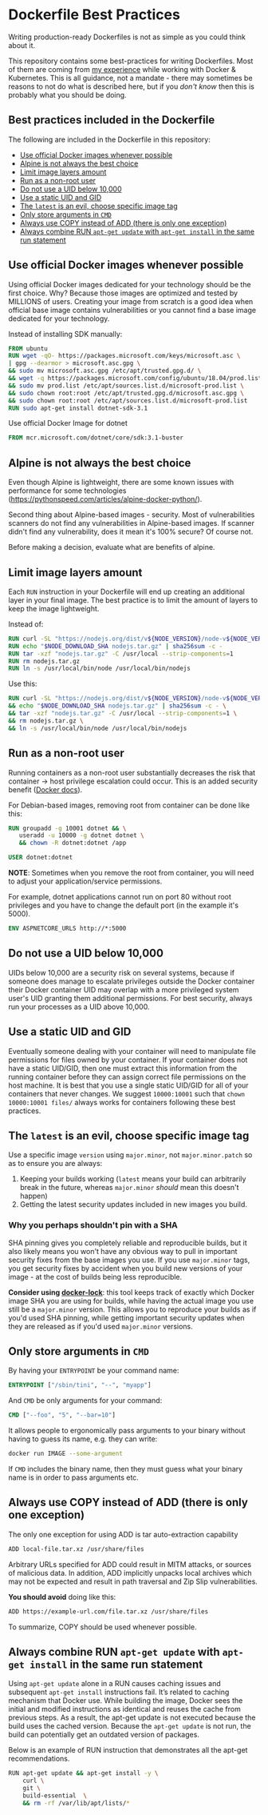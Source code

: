 # Dockerfile Best Practices 

Writing production-ready Dockerfiles is not as simple as you could think about it. 

This repository contains some best-practices for writing Dockerfiles. Most of them are coming from [my experience](https://twitter.com/DamianNaprawa) while working with Docker & Kubernetes. 
This is all guidance, not a mandate - there may sometimes be reasons to not do what is described here, but if you _don't know_ then this is probably what you should be doing.

## Best practices included in the Dockerfile

The following are included in the Dockerfile in this repository:

- [Use official Docker images whenever possible](#use-official-docker-images-whenever-possible)
- [Alpine is not always the best choice](#alpine-is-not-always-the-best-choice)
- [Limit image layers amount](#limit-image-layers-amount)
- [Run as a non-root user](#run-as-a-non-root-user)
- [Do not use a UID below 10,000](#do-not-use-a-uid-below-10-000)
- [Use a static UID and GID](#use-a-static-uid-and-gid)
- [The `latest` is an evil, choose specific image tag](#the-latest-is-an-evil-choose-specific-image-tag)
- [Only store arguments in `CMD`](#only-store-arguments-in-cmd)
- [Always use COPY instead of ADD (there is only one exception)](#always-use-copy-instead-of-add-there-is-only-one-exception)
- [Always combine RUN `apt-get update` with `apt-get install` in the same run statement](#always-combine-run-apt-get-update-with-apt-get-install-in-the-same-run-statement)

## Use official Docker images whenever possible

Using official Docker images dedicated for your technology should be the first choice. Why? Because those images are optimized and tested by MILLIONS of users. 
Creating your image from scratch is a good idea when official base image contains vulnerabilities or you cannot find a base image dedicated for your technology.

Instead of installing SDK manually:

```Dockerfile
FROM ubuntu
RUN wget -qO- https://packages.microsoft.com/keys/microsoft.asc \
| gpg --dearmor > microsoft.asc.gpg \
&& sudo mv microsoft.asc.gpg /etc/apt/trusted.gpg.d/ \
&& wget -q https://packages.microsoft.com/config/ubuntu/18.04/prod.list \
&& sudo mv prod.list /etc/apt/sources.list.d/microsoft-prod.list \
&& sudo chown root:root /etc/apt/trusted.gpg.d/microsoft.asc.gpg \
&& sudo chown root:root /etc/apt/sources.list.d/microsoft-prod.list
RUN sudo apt-get install dotnet-sdk-3.1
```

Use official Docker Image for dotnet

```Dockerfile
FROM mcr.microsoft.com/dotnet/core/sdk:3.1-buster
```

## Alpine is not always the best choice

Even though Alpine is lightweight, there are some known issues with performance for some technologies (https://pythonspeed.com/articles/alpine-docker-python/).

Second thing about  Alpine-based images - security. Most of vulnerabilities scanners do not find any vulnerabilities in Alpine-based images. If scanner didn't find any vulnerability, does it mean it's 100% secure? Of course not. 

Before making a decision, evaluate what are benefits of alpine. 


## Limit image layers amount

Each `RUN` instruction in your Dockerfile will end up creating an additional layer in your final image. The best practice is to limit the amount of layers to keep the image lightweight.

Instead of:

```Dockerfile
RUN curl -SL "https://nodejs.org/dist/v${NODE_VERSION}/node-v${NODE_VERSION}-linux-x64.tar.gz" --output nodejs.tar.gz
RUN echo "$NODE_DOWNLOAD_SHA nodejs.tar.gz" | sha256sum -c -
RUN tar -xzf "nodejs.tar.gz" -C /usr/local --strip-components=1
RUN rm nodejs.tar.gz
RUN ln -s /usr/local/bin/node /usr/local/bin/nodejs
```

Use this:

```Dockerfile
RUN curl -SL "https://nodejs.org/dist/v${NODE_VERSION}/node-v${NODE_VERSION}-linux-x64.tar.gz" --output nodejs.tar.gz \
&& echo "$NODE_DOWNLOAD_SHA nodejs.tar.gz" | sha256sum -c - \
&& tar -xzf "nodejs.tar.gz" -C /usr/local --strip-components=1 \
&& rm nodejs.tar.gz \
&& ln -s /usr/local/bin/node /usr/local/bin/nodejs
```

## Run as a non-root user

Running containers as a non-root user substantially decreases the risk that container -> host privilege escalation could occur. 
This is an added security benefit ([Docker docs](https://docs.docker.com/engine/security/#linux-kernel-capabilities)).

For Debian-based images, removing root from container can be done like this:

```Dockerfile
RUN groupadd -g 10001 dotnet && \
   useradd -u 10000 -g dotnet dotnet \
   && chown -R dotnet:dotnet /app

USER dotnet:dotnet
```

**NOTE**: Sometimes when you remove the root from container, you will need to adjust your application/service permissions.

For example, dotnet applications cannot run on port 80 without root privileges and you have to change the default port (in the example it's 5000).

```Dockerfile
ENV ASPNETCORE_URLS http://*:5000
```

## Do not use a UID below 10,000

UIDs below 10,000 are a security risk on several systems, because if someone does manage to escalate privileges outside the Docker container their Docker container UID may overlap with a more privileged system user's UID granting them additional permissions. For best security, always run your processes as a UID above 10,000.

## Use a static UID and GID

Eventually someone dealing with your container will need to manipulate file permissions for files owned by your container. If your container does not have a static UID/GID, then one must extract this information from the running container before they can assign correct file permissions on the host machine. It is best that you use a single static UID/GID for all of your containers that never changes. We suggest `10000:10001` such that `chown 10000:10001 files/` always works for containers following these best practices.

## The `latest` is an evil, choose specific image tag

Use a specific image `version` using `major.minor`, not `major.minor.patch` so as to ensure you are always:

1. Keeping your builds working (`latest` means your build can arbitrarily break in the future, whereas `major.minor` _should_ mean this doesn't happen)
2. Getting the latest security updates included in new images you build.

### Why you perhaps shouldn't pin with a SHA

SHA pinning gives you completely reliable and reproducible builds, but it also likely means you won't have any obvious way to pull in important security fixes from the base images you use. If you use `major.minor` tags, you get security fixes by accident when you build new versions of your image - at the cost of builds being less reproducible.

**Consider using [docker-lock](https://github.com/safe-waters/docker-lock)**: this tool keeps track of exactly which Docker image SHA you are using for builds, while having the actual image you use still be a `major.minor` version. This allows you to reproduce your builds as if you'd used SHA pinning, while getting important security updates when they are released as if you'd used `major.minor` versions.

## Only store arguments in `CMD`

By having your `ENTRYPOINT` be your command name:

```Dockerfile
ENTRYPOINT ["/sbin/tini", "--", "myapp"]
```

And `CMD` be only arguments for your command:

```Dockerfile
CMD ["--foo", "5", "--bar=10"]
```

It allows people to ergonomically pass arguments to your binary without having to guess its name, e.g. they can write:

```sh
docker run IMAGE --some-argument
```

If `CMD` includes the binary name, then they must guess what your binary name is in order to pass arguments etc.

## Always use COPY instead of ADD (there is only one exception)

The only one exception for using ADD is tar auto-extraction capability

```sh
ADD local-file.tar.xz /usr/share/files
```

Arbitrary URLs specified for ADD could result in MITM attacks, or sources of malicious data. In addition, ADD implicitly unpacks local archives which may not be expected and result in path traversal and Zip Slip vulnerabilities. 

**You should avoid** doing like this:

```sh
ADD https://example-url.com/file.tar.xz /usr/share/files
```

To summarize, COPY should be used whenever possible.


## Always combine RUN `apt-get update` with `apt-get install` in the same run statement
Using `apt-get update` alone in a RUN causes caching issues and subsequent `apt-get install` instructions fail. It’s related to caching mechanism that Docker use. While building the image, Docker sees the initial and modified instructions as identical and reuses the cache from previous steps. As a result, the apt-get update is not executed because the build uses the cached version. Because the `apt-get update` is not run, the build can potentially get an outdated version of packages.

Below is an example of RUN instruction that demonstrates all the apt-get recommendations.

```sh
RUN apt-get update && apt-get install -y \
    curl \
    git \
    build-essential  \
    && rm -rf /var/lib/apt/lists/*
```


